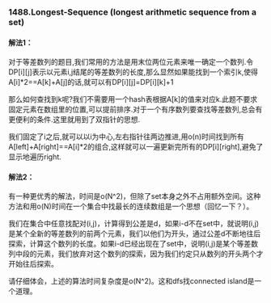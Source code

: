 ### 1488.Longest-Sequence (longest arithmetic sequence from a set)

#### 解法1：

对于等差数列的题目,我们常用的方法是用末位两位元素来唯一确定一个数列.令DP[i][j]表示以元素i,j结尾的等差数列的长度,那么显然如果能找到一个索引k,使得A[i]\*2==A[k]+A[j]的话,就可以有DP[i][j]=DP[i][k]+1

那么如何查找到k呢?我们不需要用一个hash表根据A[k]的值来对应k.此题不要求固定元素在数组里的位置,可以提前排序.对于一个有序数列要查找等差数列,总会有更便利的条件.这里就用到了双指针的思想.

我们固定了i之后,就可以以i为中心,左右指针往两边推进,用o(n)时间找到所有A[left]+A[right]==A[i]\*2的组合,这样就可以一遍更新完所有的DP[i][right],避免了显示地遍历right.

#### 解法2：

有一种更优秀的解法，时间是o(N^2)，但除了set本身之外不占用额外空间。这种方法和用o(N)时间在一个集合中找最长的连续数组是一个思想（回忆一下？）。

我们在集合中任意找配对(i,j)，计算得到公差是d，如果i-d不在set中，就说明(i,j)是某个全新的等差数列的前两个元素，我们以他们为开头，通过公差d不断地往后探索，计算这个数列的长度。如果i-d已经出现在了set中，说明(i,j)是某个等差数列中段的元素，我们放弃对这个数列的探索，因为我们约定只从数列的开头两个才开始往后探索。

请仔细体会，上述的算法时间复杂度是o(N^2)。这和dfs找connected island是一个道理。
